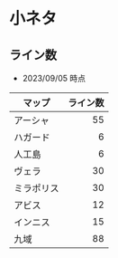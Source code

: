 # 小ネタ

## ライン数
* 2023/09/05 時点

| マップ | ライン数 |
| --- | ---: |
| アーシャ | 55 |
| ハガード | 6 |
| 人工島 | 6 |
| ヴェラ | 30 |
| ミラポリス | 30 |
| アビス | 12 |
| インニス | 15 |
| 九域 | 88 |
